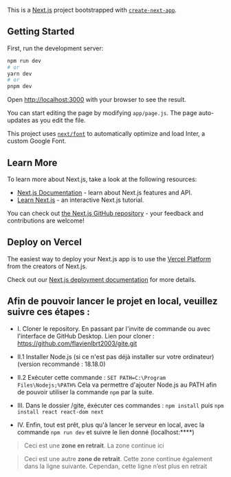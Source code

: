 This is a [Next.js](https://nextjs.org/) project bootstrapped with [`create-next-app`](https://github.com/vercel/next.js/tree/canary/packages/create-next-app).

## Getting Started

First, run the development server:

```bash
npm run dev
# or
yarn dev
# or
pnpm dev
```

Open [http://localhost:3000](http://localhost:3000) with your browser to see the result.

You can start editing the page by modifying `app/page.js`. The page auto-updates as you edit the file.

This project uses [`next/font`](https://nextjs.org/docs/basic-features/font-optimization) to automatically optimize and load Inter, a custom Google Font.

## Learn More

To learn more about Next.js, take a look at the following resources:

- [Next.js Documentation](https://nextjs.org/docs) - learn about Next.js features and API.
- [Learn Next.js](https://nextjs.org/learn) - an interactive Next.js tutorial.

You can check out [the Next.js GitHub repository](https://github.com/vercel/next.js/) - your feedback and contributions are welcome!

## Deploy on Vercel

The easiest way to deploy your Next.js app is to use the [Vercel Platform](https://vercel.com/new?utm_medium=default-template&filter=next.js&utm_source=create-next-app&utm_campaign=create-next-app-readme) from the creators of Next.js.

Check out our [Next.js deployment documentation](https://nextjs.org/docs/deployment) for more details.


## Afin de pouvoir lancer le projet en local, veuillez suivre ces étapes :

- I. Cloner le repository.
     En passant par l'invite de commande ou avec l'interface de GitHub Desktop.
     Lien pour cloner : https://github.com/flavienlbrt2003/gite.git

- II.1 Installer Node.js (si ce n'est pas déjà installer sur votre ordinateur)
     (version recommandé : 18.18.0)
     
- II.2 Exécuter cette commande : `SET PATH=C:\Program Files\Nodejs;%PATH%`
     Cela va permettre d'ajouter Node.js au PATH afin de pouvoir utiliser la commande `npm` par la suite.

- III. Dans le dossier /gite, éxécuter ces commandes : `npm install` puis `npm install react react-dom next`

- IV. Enfin, tout est prêt, plus qu'à lancer le serveur en local, avec la commande `npm run dev` et suivre le lien donné
     (localhost:****)


>Ceci est une **zone en retrait**.
>La zone continue ici

>Ceci est une autre **zone de retrait**.
Cette zone continue également dans la ligne suivante.
Cependan, cette ligne n’est plus en retrait

